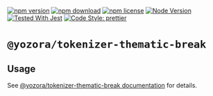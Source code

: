 [![npm version](https://img.shields.io/npm/v/@yozora/tokenizer-thematic-break.svg)](https://www.npmjs.com/package/@yozora/tokenizer-thematic-break)
[![npm download](https://img.shields.io/npm/dm/@yozora/tokenizer-thematic-break.svg)](https://www.npmjs.com/package/@yozora/tokenizer-thematic-break)
[![npm license](https://img.shields.io/npm/l/@yozora/tokenizer-thematic-break.svg)](https://www.npmjs.com/package/@yozora/tokenizer-thematic-break)
[![Node Version](https://img.shields.io/node/v/@yozora/tokenizer-thematic-break)](https://github.com/nodejs/node)
[![Tested With Jest](https://img.shields.io/badge/tested_with-jest-9c465e.svg)](https://github.com/facebook/jest)
[![Code Style: prettier](https://img.shields.io/badge/code_style-prettier-ff69b4.svg?style=flat-square)](https://github.com/prettier/prettier)


# `@yozora/tokenizer-thematic-break`


## Usage

  See [@yozora/tokenizer-thematic-break documentation](https://yozora.guanghechen.com/docs/package/tokenizer-thematic-break) for details.
